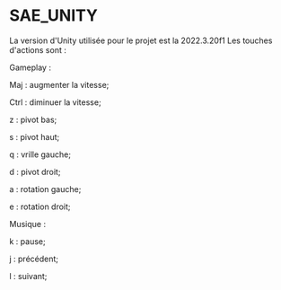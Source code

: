 # SAE_UNITY
La version d'Unity utilisée pour le projet est la 2022.3.20f1
Les touches d'actions sont :

Gameplay :

Maj : augmenter la vitesse;

Ctrl : diminuer la vitesse;

z : pivot bas;

s : pivot haut;

q : vrille gauche;

d : pivot droit;

a : rotation gauche;

e : rotation droit;

Musique :

k : pause;

j : précédent;

l : suivant;


